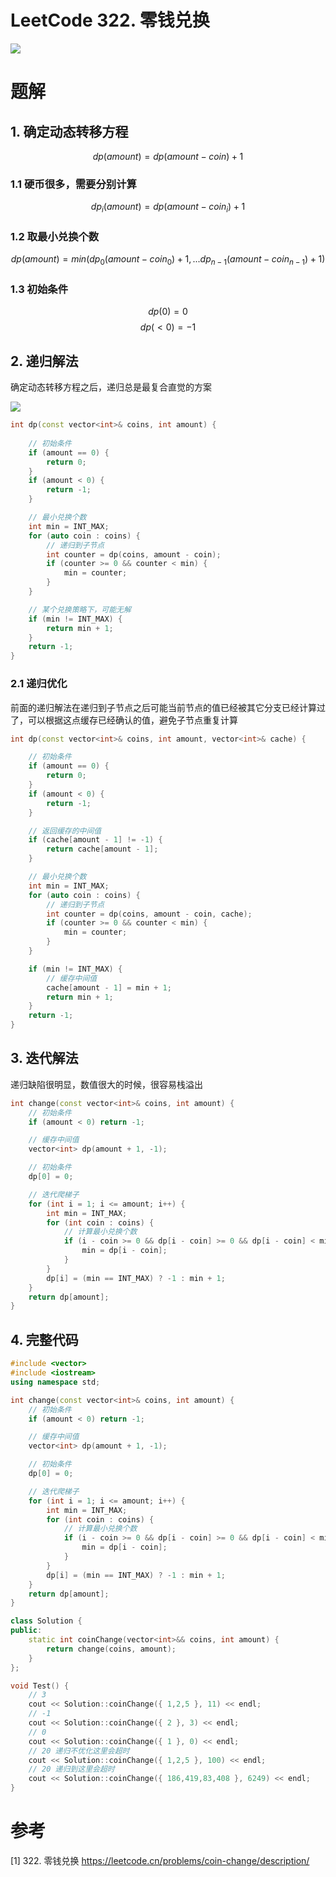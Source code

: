 # LeetCode 322. 零钱兑换
![](../../assets/images/code/coin_exchange01.png)

# 题解

## 1. 确定动态转移方程
$$
dp(amount) = dp(amount - coin) + 1
$$

### 1.1 硬币很多，需要分别计算
$$
dp_i(amount) = dp(amount - coin_{i}) + 1
$$

### 1.2 取最小兑换个数
$$
dp(amount) = min(dp_0(amount - coin_{0})+1, ... dp_{n-1}(amount - coin_{n-1})+1)
$$

### 1.3 初始条件
$$
dp(0) = 0
$$
$$
dp(<0) = -1
$$

## 2. 递归解法
确定动态转移方程之后，递归总是最复合直觉的方案

![](../../assets/images/code/coin_exchange02.jpg)
```cpp
int dp(const vector<int>& coins, int amount) {
    
    // 初始条件
    if (amount == 0) {
        return 0;
    }
    if (amount < 0) {
        return -1;
    }

    // 最小兑换个数
    int min = INT_MAX;
    for (auto coin : coins) {
        // 递归到子节点
        int counter = dp(coins, amount - coin);
        if (counter >= 0 && counter < min) {
            min = counter;
        }
    }

    // 某个兑换策略下，可能无解
    if (min != INT_MAX) {
        return min + 1;
    }
    return -1;
}
```

### 2.1 递归优化
前面的递归解法在递归到子节点之后可能当前节点的值已经被其它分支已经计算过了，可以根据这点缓存已经确认的值，避免子节点重复计算
```cpp
int dp(const vector<int>& coins, int amount, vector<int>& cache) {

    // 初始条件
    if (amount == 0) {
        return 0;
    }
    if (amount < 0) {
        return -1;
    }

    // 返回缓存的中间值
    if (cache[amount - 1] != -1) {
        return cache[amount - 1];
    }

    // 最小兑换个数
    int min = INT_MAX;
    for (auto coin : coins) {
        // 递归到子节点
        int counter = dp(coins, amount - coin, cache);
        if (counter >= 0 && counter < min) {
            min = counter;
        }
    }

    if (min != INT_MAX) {
        // 缓存中间值
        cache[amount - 1] = min + 1;
        return min + 1;
    }
    return -1;
}
```

## 3. 迭代解法
递归缺陷很明显，数值很大的时候，很容易栈溢出

```cpp
int change(const vector<int>& coins, int amount) {
    // 初始条件
    if (amount < 0) return -1;

    // 缓存中间值
    vector<int> dp(amount + 1, -1);

    // 初始条件
    dp[0] = 0;

    // 迭代爬梯子
    for (int i = 1; i <= amount; i++) {
        int min = INT_MAX;
        for (int coin : coins) {
            // 计算最小兑换个数
            if (i - coin >= 0 && dp[i - coin] >= 0 && dp[i - coin] < min) {
                min = dp[i - coin];
            }
        }
        dp[i] = (min == INT_MAX) ? -1 : min + 1;
    }
    return dp[amount];
}
```

## 4. 完整代码
```cpp
#include <vector>
#include <iostream>
using namespace std;

int change(const vector<int>& coins, int amount) {
    // 初始条件
    if (amount < 0) return -1;

    // 缓存中间值
    vector<int> dp(amount + 1, -1);

    // 初始条件
    dp[0] = 0;

    // 迭代爬梯子
    for (int i = 1; i <= amount; i++) {
        int min = INT_MAX;
        for (int coin : coins) {
            // 计算最小兑换个数
            if (i - coin >= 0 && dp[i - coin] >= 0 && dp[i - coin] < min) {
                min = dp[i - coin];
            }
        }
        dp[i] = (min == INT_MAX) ? -1 : min + 1;
    }
    return dp[amount];
}

class Solution {
public:
    static int coinChange(vector<int>&& coins, int amount) {
        return change(coins, amount);
    }
};

void Test() {
    // 3
    cout << Solution::coinChange({ 1,2,5 }, 11) << endl;
    // -1
    cout << Solution::coinChange({ 2 }, 3) << endl;
    // 0
    cout << Solution::coinChange({ 1 }, 0) << endl;
    // 20 递归不优化这里会超时
    cout << Solution::coinChange({ 1,2,5 }, 100) << endl;
    // 20 递归到这里会超时
    cout << Solution::coinChange({ 186,419,83,408 }, 6249) << endl;
}
```

# 参考
[1] 322. 零钱兑换 https://leetcode.cn/problems/coin-change/description/
